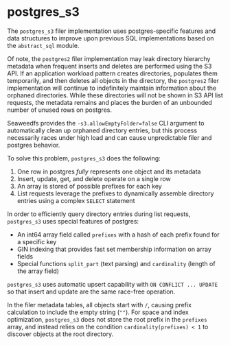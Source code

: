 # postgres_s3

The `postgres_s3` filer implementation uses postgres-specific features and data structures to improve upon previous SQL implementations based on the `abstract_sql` module. 

Of note, the `postgres2` filer implementation may leak directory hierarchy metadata when frequent inserts and deletes are
performed using the S3 API. If an application workload pattern creates directories, populates them temporarily, and then
deletes all objects in the directory, the `postgres2` filer implementation will continue to indefinitely maintain
information about the orphaned directories. While these directories will not be shown in S3 API list requests, the metadata
remains and places the burden of an unbounded number of unused rows on postgres.

Seaweedfs provides the `-s3.allowEmptyFolder=false` CLI argument to automatically clean up orphaned directory entries, but
this process necessarily races under high load and can cause unpredictable filer and postgres behavior.

To solve this problem, `postgres_s3` does the following:

1. One row in postgres _fully_ represents one object and its metadata
2. Insert, update, get, and delete operate on a single row
3. An array is stored of possible prefixes for each key
4. List requests leverage the prefixes to dynamically assemble directory entries using a complex `SELECT` statement

In order to efficiently query directory entries during list requests, `postgres_s3` uses special features of
postgres:

* An int64 array field called `prefixes` with a hash of each prefix found for a specific key
* GIN indexing that provides fast set membership information on array fields
* Special functions `split_part` (text parsing) and `cardinality` (length of the array field)

`postgres_s3` uses automatic upsert capability with `ON CONFLICT ... UPDATE` so that insert and update are the same
race-free operation.

In the filer metadata tables, all objects start with `/`, causing prefix calculation to include the empty string (`""`).
For space and index optimization, `postgres_s3` does not store the root prefix in the `prefixes` array, and instead
relies on the condition `cardinality(prefixes) < 1` to discover objects at the root directory.